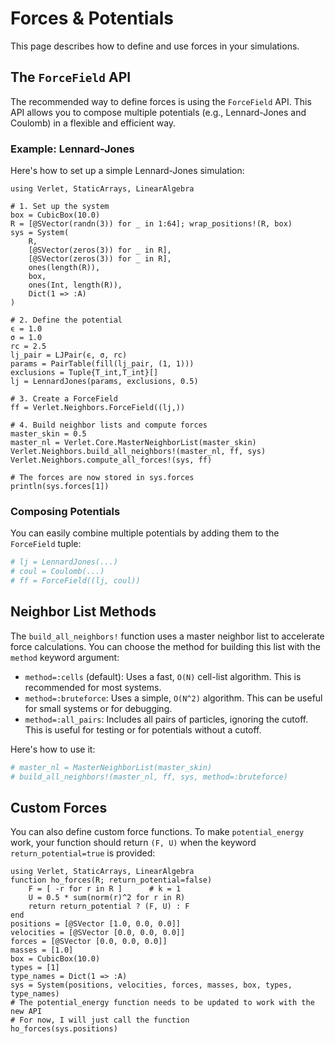 # Forces & Potentials

This page describes how to define and use forces in your simulations.

## The `ForceField` API

The recommended way to define forces is using the `ForceField` API. This API allows you to compose multiple potentials (e.g., Lennard-Jones and Coulomb) in a flexible and efficient way.

### Example: Lennard-Jones

Here's how to set up a simple Lennard-Jones simulation:

```@example forces
using Verlet, StaticArrays, LinearAlgebra

# 1. Set up the system
box = CubicBox(10.0)
R = [@SVector(randn(3)) for _ in 1:64]; wrap_positions!(R, box)
sys = System(
    R,
    [@SVector(zeros(3)) for _ in R],
    [@SVector(zeros(3)) for _ in R],
    ones(length(R)),
    box,
    ones(Int, length(R)),
    Dict(1 => :A)
)

# 2. Define the potential
ϵ = 1.0
σ = 1.0
rc = 2.5
lj_pair = LJPair(ϵ, σ, rc)
params = PairTable(fill(lj_pair, (1, 1)))
exclusions = Tuple{T_int,T_int}[]
lj = LennardJones(params, exclusions, 0.5)

# 3. Create a ForceField
ff = Verlet.Neighbors.ForceField((lj,))

# 4. Build neighbor lists and compute forces
master_skin = 0.5
master_nl = Verlet.Core.MasterNeighborList(master_skin)
Verlet.Neighbors.build_all_neighbors!(master_nl, ff, sys)
Verlet.Neighbors.compute_all_forces!(sys, ff)

# The forces are now stored in sys.forces
println(sys.forces[1])
```

### Composing Potentials

You can easily combine multiple potentials by adding them to the `ForceField` tuple:

```julia
# lj = LennardJones(...)
# coul = Coulomb(...)
# ff = ForceField((lj, coul))
```

## Neighbor List Methods

The `build_all_neighbors!` function uses a master neighbor list to accelerate force calculations. You can choose the method for building this list with the `method` keyword argument:

-   `method=:cells` (default): Uses a fast, `O(N)` cell-list algorithm. This is recommended for most systems.
-   `method=:bruteforce`: Uses a simple, `O(N^2)` algorithm. This can be useful for small systems or for debugging.
-   `method=:all_pairs`: Includes all pairs of particles, ignoring the cutoff. This is useful for testing or for potentials without a cutoff.

Here's how to use it:

```julia
# master_nl = MasterNeighborList(master_skin)
# build_all_neighbors!(master_nl, ff, sys, method=:bruteforce)
```

## Custom Forces

You can also define custom force functions. To make `potential_energy` work, your function should return `(F, U)` when the keyword `return_potential=true` is provided:

```@example forces2
using Verlet, StaticArrays, LinearAlgebra
function ho_forces(R; return_potential=false)
    F = [ -r for r in R ]      # k = 1
    U = 0.5 * sum(norm(r)^2 for r in R)
    return return_potential ? (F, U) : F
end
positions = [@SVector [1.0, 0.0, 0.0]]
velocities = [@SVector [0.0, 0.0, 0.0]]
forces = [@SVector [0.0, 0.0, 0.0]]
masses = [1.0]
box = CubicBox(10.0)
types = [1]
type_names = Dict(1 => :A)
sys = System(positions, velocities, forces, masses, box, types, type_names)
# The potential_energy function needs to be updated to work with the new API
# For now, I will just call the function
ho_forces(sys.positions)
```